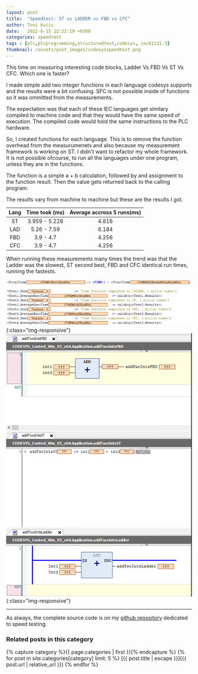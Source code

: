 ```yaml
---
layout: post
title:  "Speedtest: ST vs LADDER vs FBD vs CFC"
author: Toni Kucic
date:   2022-6-15 22:22:19 +0300
categories: speedtest
tags : [plc,plcprogramming,structuredtext,codesys, iec61131-3]
thumbnail: /assets/post_images/codesysspeedtest.png
---
```

This time on measuring interesting code blocks, Ladder Vs FBD Vs ST Vs CFC. Which one is faster?

I made simple add two integer functions in each language codesys supports and the results were a bit confusing. SFC is not possible inside of functions so it was ommitted from the measurements.

The expectation was that each of these IEC languages get similary compiled to machine code and that they would have the same speed of execution. The compiled code would hold the same instructions to the PLC hardware.

So, I created functions for each language. This is to remove the function overhead from the measurumenets and also because my measurement framework is working on ST. I didn't want to refactor my whole framework. It is not possible ofcourse, to run all the languages under one program, unless they are in the functions.

The function is a simple a + b calculation, followed by and assignment to the function result. Then the value gets returned back to the calling program.

The results vary from machine to machine but these are the results I got.

| Lang | Time took (ms) | Average accross 5 runs(ms) |
|:----:|:--------------:|:--------------------------:|
| ST | 3.959 - 5.228 | 4.816 |
| LAD | 5.26 - 7.59 | 6.184 |
| FBD | 3.9 - 4.7 | 4.256 |
| CFC | 3.9 - 4.7 | 4.256 |

When running these measurements many times the trend was that the Ladder was the slowest, ST second best, FBD and CFC identical run times, running the fastests.

![Results](/assets/post_images/ladvsfbvsst_results.png){:class="img-responsive"}
![Results](/assets/post_images/laddervsfbdvsst.png){:class="img-responsive"}

---
As always, the complete source code is on my [github repository](https://github.com/tkucic/codesys_code_execution_speedTests) dedicated to speed testing.

### Related posts in this category

{% capture category %}{{ page.categories | first }}{% endcapture %}
{% for post in site.categories[category] limit: 5 %}
[{{ post.title | escape }}]({{ post.url | relative_url }})
{% endfor %}
